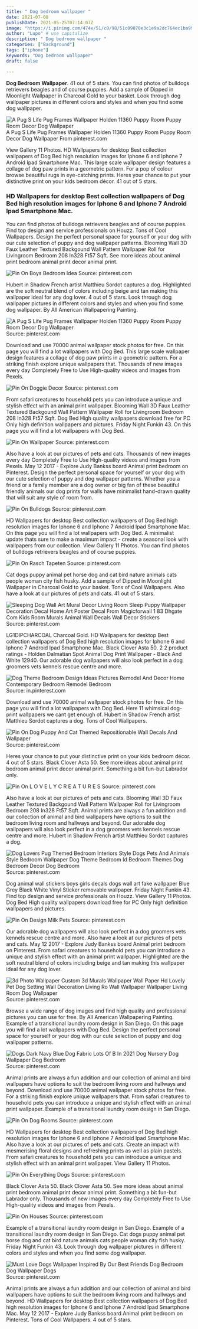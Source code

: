 ```yaml
---
title: " Dog bedroom wallpaper "
date: 2021-07-08
publishDate: 2021-05-25T07:14:07Z
image: "https://i.pinimg.com/474x/51/c0/98/51c09870e3c1e9a2dc764ec1ba993135.jpg"
author: "Lupo" # use capitalize
description: " Dog bedroom wallpaper "
categories: ["Background"]
tags: ["iphone"]
keywords: "Dog bedroom wallpaper"
draft: false

---
```



**Dog Bedroom Wallpaper**. 41 out of 5 stars. You can find photos of bulldogs retrievers beagles and of course puppies. Add a sample of Dipped in Moonlight Wallpaper in Charcoal Gold to your basket. Look through dog wallpaper pictures in different colors and styles and when you find some dog wallpaper.

![A Pug S Life Pug Frames Wallpaper Holden 11360 Puppy Room Puppy Room Decor Dog Wallpaper](https://i.pinimg.com/originals/31/f8/ce/31f8cecb1a105ea8d85e72395780f8ec.jpg "A Pug S Life Pug Frames Wallpaper Holden 11360 Puppy Room Puppy Room Decor Dog Wallpaper")
A Pug S Life Pug Frames Wallpaper Holden 11360 Puppy Room Puppy Room Decor Dog Wallpaper From pinterest.com


View Gallery 11 Photos. HD Wallpapers for desktop Best collection wallpapers of Dog Bed high resolution images for Iphone 6 and Iphone 7 Android Ipad Smartphone Mac. This large scale wallpaper design features a collage of dog paw prints in a geometric pattern. For a pop of colour browse beautiful rugs in eye-catching prints. Heres your chance to put your distinctive print on your kids bedroom décor. 41 out of 5 stars.

### HD Wallpapers for desktop Best collection wallpapers of Dog Bed high resolution images for Iphone 6 and Iphone 7 Android Ipad Smartphone Mac.

You can find photos of bulldogs retrievers beagles and of course puppies. Find top design and service professionals on Houzz. Tons of Cool Wallpapers. Design the perfect personal space for yourself or your dog with our cute selection of puppy and dog wallpaper patterns. Blooming Wall 3D Faux Leather Textured Backgound Wall Pattern Wallpaper Roll for Livingroom Bedroom 208 In328 Ft57 Sqft. See more ideas about animal print bedroom animal print decor animal print.


![Pin On Boys Bedroom Idea](https://i.pinimg.com/originals/8a/36/54/8a36542aaf4220ebc7025a366114740c.jpg "Pin On Boys Bedroom Idea")
Source: pinterest.com

Hubert in Shadow French artist Matthieu Sordot captures a dog. Highlighted are the soft neutral blend of colors including beige and tan making this wallpaper ideal for any dog lover. 4 out of 5 stars. Look through dog wallpaper pictures in different colors and styles and when you find some dog wallpaper. By All American Wallpapering Painting.

![A Pug S Life Pug Frames Wallpaper Holden 11360 Puppy Room Puppy Room Decor Dog Wallpaper](https://i.pinimg.com/originals/31/f8/ce/31f8cecb1a105ea8d85e72395780f8ec.jpg "A Pug S Life Pug Frames Wallpaper Holden 11360 Puppy Room Puppy Room Decor Dog Wallpaper")
Source: pinterest.com

Download and use 70000 animal wallpaper stock photos for free. On this page you will find a lot wallpapers with Dog Bed. This large scale wallpaper design features a collage of dog paw prints in a geometric pattern. For a striking finish explore unique wallpapers that. Thousands of new images every day Completely Free to Use High-quality videos and images from Pexels.

![Pin On Doggie Decor](https://i.pinimg.com/originals/94/31/e0/9431e04ee431d22a785a9f4aa48cbd34.jpg "Pin On Doggie Decor")
Source: pinterest.com

From safari creatures to household pets you can introduce a unique and stylish effect with an animal print wallpaper. Blooming Wall 3D Faux Leather Textured Backgound Wall Pattern Wallpaper Roll for Livingroom Bedroom 208 In328 Ft57 Sqft. Dog Bed High quality wallpapers download free for PC Only high definition wallpapers and pictures. Friday Night Funkin 43. On this page you will find a lot wallpapers with Dog Bed.

![Pin On Wallpaper](https://i.pinimg.com/originals/6b/63/c3/6b63c38f80443a8ad075446535a447bc.jpg "Pin On Wallpaper")
Source: pinterest.com

Also have a look at our pictures of pets and cats. Thousands of new images every day Completely Free to Use High-quality videos and images from Pexels. May 12 2017 - Explore Judy Bankss board Animal print bedroom on Pinterest. Design the perfect personal space for yourself or your dog with our cute selection of puppy and dog wallpaper patterns. Whether you a friend or a family member are a dog owner or big fan of these beautiful friendly animals our dog prints for walls have minimalist hand-drawn quality that will suit any style of room from.

![Pin On Bulldogs](https://i.pinimg.com/736x/3a/20/7d/3a207db92fc2055ad281ddc357946c4f.jpg "Pin On Bulldogs")
Source: pinterest.com

HD Wallpapers for desktop Best collection wallpapers of Dog Bed high resolution images for Iphone 6 and Iphone 7 Android Ipad Smartphone Mac. On this page you will find a lot wallpapers with Dog Bed. A minimalist update thats sure to make a maximum impact - create a seasonal look with wallpapers from our collection. View Gallery 11 Photos. You can find photos of bulldogs retrievers beagles and of course puppies.

![Pin On Rasch Tapeten](https://i.pinimg.com/564x/e5/85/09/e5850924917b05f199297c53a8321859.jpg "Pin On Rasch Tapeten")
Source: pinterest.com

Cat dogs puppy animal pet horse dog and cat bird nature animals cats people woman city fish husky. Add a sample of Dipped in Moonlight Wallpaper in Charcoal Gold to your basket. Tons of Cool Wallpapers. Also have a look at our pictures of pets and cats. 41 out of 5 stars.

![Sleeping Dog Wall Art Mural Decor Living Room Sleep Puppy Wallpaper Decoration Decal Home Art Poster Decal From Magicforwall 1 83 Dhgate Com Kids Room Murals Animal Wall Decals Wall Decor Stickers](https://i.pinimg.com/originals/17/98/c7/1798c76b7c3634ef0dae851fc2146df8.jpg "Sleeping Dog Wall Art Mural Decor Living Room Sleep Puppy Wallpaper Decoration Decal Home Art Poster Decal From Magicforwall 1 83 Dhgate Com Kids Room Murals Animal Wall Decals Wall Decor Stickers")
Source: pinterest.com

LG1DIPCHARCOAL Charcoal Gold. HD Wallpapers for desktop Best collection wallpapers of Dog Bed high resolution images for Iphone 6 and Iphone 7 Android Ipad Smartphone Mac. Black Clover Asta 50. 2 2 product ratings - Holden Dalmatian Spot Animal Dog Print Wallpaper - Black And White 12940. Our adorable dog wallpapers will also look perfect in a dog groomers vets kennels rescue centre and more.

![Dog Theme Bedroom Design Ideas Pictures Remodel And Decor Home Contemporary Bedroom Remodel Bedroom](https://i.pinimg.com/originals/85/b0/42/85b0425fbdfd37292dcfc842db4854e2.jpg "Dog Theme Bedroom Design Ideas Pictures Remodel And Decor Home Contemporary Bedroom Remodel Bedroom")
Source: in.pinterest.com

Download and use 70000 animal wallpaper stock photos for free. On this page you will find a lot wallpapers with Dog Bed. Here 11 whimsical dog-print wallpapers we cant get enough of. Hubert in Shadow French artist Matthieu Sordot captures a dog. Tons of Cool Wallpapers.

![Pin On Dog Puppy And Cat Themed Repositionable Wall Decals And Wallpaper](https://i.pinimg.com/736x/cc/15/54/cc1554c6ccfefb1675d4256d124023fb.jpg "Pin On Dog Puppy And Cat Themed Repositionable Wall Decals And Wallpaper")
Source: pinterest.com

Heres your chance to put your distinctive print on your kids bedroom décor. 4 out of 5 stars. Black Clover Asta 50. See more ideas about animal print bedroom animal print decor animal print. Something a bit fun-but Labrador only.

![Pin On L O V E L Y C R E A T U R E S](https://i.pinimg.com/originals/73/00/b7/7300b7cc6c1bf4b0366de1b2e7969457.jpg "Pin On L O V E L Y C R E A T U R E S")
Source: pinterest.com

Also have a look at our pictures of pets and cats. Blooming Wall 3D Faux Leather Textured Backgound Wall Pattern Wallpaper Roll for Livingroom Bedroom 208 In328 Ft57 Sqft. Animal prints are always a fun addition and our collection of animal and bird wallpapers have options to suit the bedroom living room and hallways and beyond. Our adorable dog wallpapers will also look perfect in a dog groomers vets kennels rescue centre and more. Hubert in Shadow French artist Matthieu Sordot captures a dog.

![Dog Lovers Pug Themed Bedroom Interiors Style Dogs Pets And Animals Style Bedroom Wallpaper Dog Theme Bedroom Id Bedroom Themes Dog Bedroom Decor Dog Bedroom](https://i.pinimg.com/originals/b0/41/b8/b041b86f4858381d3463fc21e261567f.png "Dog Lovers Pug Themed Bedroom Interiors Style Dogs Pets And Animals Style Bedroom Wallpaper Dog Theme Bedroom Id Bedroom Themes Dog Bedroom Decor Dog Bedroom")
Source: pinterest.com

Dog animal wall stickers boys girls decals dogs wall art fake wallpaper Blue Grey Black White Vinyl Sticker removable wallpaper. Friday Night Funkin 43. Find top design and service professionals on Houzz. View Gallery 11 Photos. Dog Bed High quality wallpapers download free for PC Only high definition wallpapers and pictures.

![Pin On Design Milk Pets](https://i.pinimg.com/originals/76/d3/02/76d3024f3a92fef96afb6c284e7d3377.jpg "Pin On Design Milk Pets")
Source: pinterest.com

Our adorable dog wallpapers will also look perfect in a dog groomers vets kennels rescue centre and more. Also have a look at our pictures of pets and cats. May 12 2017 - Explore Judy Bankss board Animal print bedroom on Pinterest. From safari creatures to household pets you can introduce a unique and stylish effect with an animal print wallpaper. Highlighted are the soft neutral blend of colors including beige and tan making this wallpaper ideal for any dog lover.

![3d Photo Wallpaper Custom 3d Murals Wallpaper Wall Paper Hd Lovely Pet Dog Setting Wall Decoration Living Ro Wall Wallpaper Wallpaper Living Room Dog Wallpaper](https://i.pinimg.com/originals/d8/04/bd/d804bd697745a6836a784fdd0195224f.jpg "3d Photo Wallpaper Custom 3d Murals Wallpaper Wall Paper Hd Lovely Pet Dog Setting Wall Decoration Living Ro Wall Wallpaper Wallpaper Living Room Dog Wallpaper")
Source: pinterest.com

Browse a wide range of dog images and find high quality and professional pictures you can use for free. By All American Wallpapering Painting. Example of a transitional laundry room design in San Diego. On this page you will find a lot wallpapers with Dog Bed. Design the perfect personal space for yourself or your dog with our cute selection of puppy and dog wallpaper patterns.

![Dogs Dark Navy Blue Dog Fabric Lots Of B In 2021 Dog Nursery Dog Wallpaper Dog Bedroom](https://i.pinimg.com/originals/83/f9/c1/83f9c1cd5a7fd5d51bd13d8c87fcceb2.png "Dogs Dark Navy Blue Dog Fabric Lots Of B In 2021 Dog Nursery Dog Wallpaper Dog Bedroom")
Source: pinterest.com

Animal prints are always a fun addition and our collection of animal and bird wallpapers have options to suit the bedroom living room and hallways and beyond. Download and use 70000 animal wallpaper stock photos for free. For a striking finish explore unique wallpapers that. From safari creatures to household pets you can introduce a unique and stylish effect with an animal print wallpaper. Example of a transitional laundry room design in San Diego.

![Pin On Dog Rooms](https://i.pinimg.com/originals/ee/b1/dc/eeb1dca8e995d37f1eaa110e57bd7899.jpg "Pin On Dog Rooms")
Source: pinterest.com

HD Wallpapers for desktop Best collection wallpapers of Dog Bed high resolution images for Iphone 6 and Iphone 7 Android Ipad Smartphone Mac. Also have a look at our pictures of pets and cats. Create an impact with mesmerising floral designs and refreshing prints as well as plain pastels. From safari creatures to household pets you can introduce a unique and stylish effect with an animal print wallpaper. View Gallery 11 Photos.

![Pin On Everything Dogs](https://i.pinimg.com/originals/e3/86/a9/e386a9829d2cc07dfa10cecb3c0484f6.jpg "Pin On Everything Dogs")
Source: pinterest.com

Black Clover Asta 50. Black Clover Asta 50. See more ideas about animal print bedroom animal print decor animal print. Something a bit fun-but Labrador only. Thousands of new images every day Completely Free to Use High-quality videos and images from Pexels.

![Pin On Houses](https://i.pinimg.com/originals/c7/c6/86/c7c686d96f5e2c78afc3ecc4072b42e0.png "Pin On Houses")
Source: pinterest.com

Example of a transitional laundry room design in San Diego. Example of a transitional laundry room design in San Diego. Cat dogs puppy animal pet horse dog and cat bird nature animals cats people woman city fish husky. Friday Night Funkin 43. Look through dog wallpaper pictures in different colors and styles and when you find some dog wallpaper.

![Must Love Dogs Wallpaper Inspired By Our Best Friends Dog Bedroom Dog Wallpaper Dogs](https://i.pinimg.com/474x/51/c0/98/51c09870e3c1e9a2dc764ec1ba993135.jpg "Must Love Dogs Wallpaper Inspired By Our Best Friends Dog Bedroom Dog Wallpaper Dogs")
Source: pinterest.com

Animal prints are always a fun addition and our collection of animal and bird wallpapers have options to suit the bedroom living room and hallways and beyond. HD Wallpapers for desktop Best collection wallpapers of Dog Bed high resolution images for Iphone 6 and Iphone 7 Android Ipad Smartphone Mac. May 12 2017 - Explore Judy Bankss board Animal print bedroom on Pinterest. Tons of Cool Wallpapers. 4 out of 5 stars.

